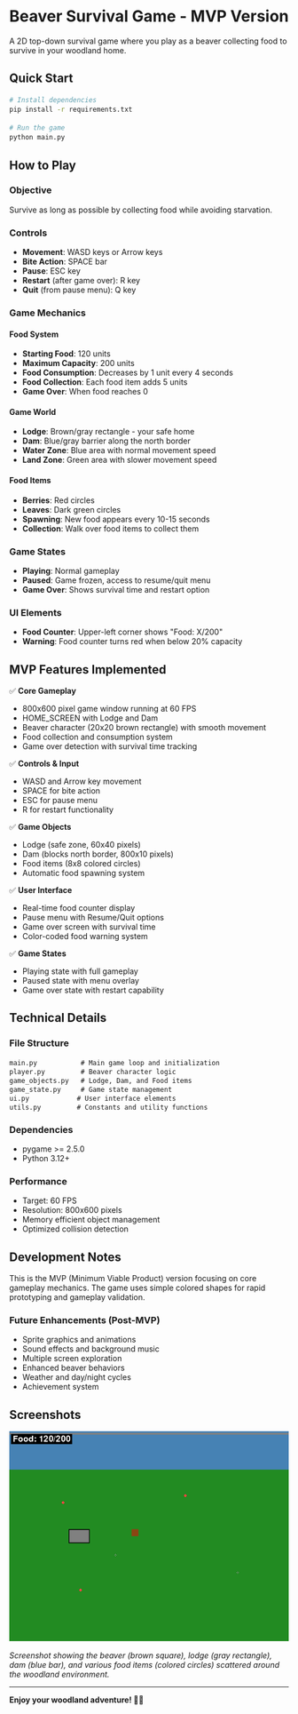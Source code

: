 # Beaver Survival Game - MVP Version

A 2D top-down survival game where you play as a beaver collecting food to survive in your woodland home.

## Quick Start

```bash
# Install dependencies
pip install -r requirements.txt

# Run the game
python main.py
```

## How to Play

### Objective
Survive as long as possible by collecting food while avoiding starvation.

### Controls
- **Movement**: WASD keys or Arrow keys
- **Bite Action**: SPACE bar
- **Pause**: ESC key
- **Restart** (after game over): R key
- **Quit** (from pause menu): Q key

### Game Mechanics

#### Food System
- **Starting Food**: 120 units
- **Maximum Capacity**: 200 units
- **Food Consumption**: Decreases by 1 unit every 4 seconds
- **Food Collection**: Each food item adds 5 units
- **Game Over**: When food reaches 0

#### Game World
- **Lodge**: Brown/gray rectangle - your safe home
- **Dam**: Blue/gray barrier along the north border
- **Water Zone**: Blue area with normal movement speed
- **Land Zone**: Green area with slower movement speed

#### Food Items
- **Berries**: Red circles
- **Leaves**: Dark green circles
- **Spawning**: New food appears every 10-15 seconds
- **Collection**: Walk over food items to collect them

### Game States
- **Playing**: Normal gameplay
- **Paused**: Game frozen, access to resume/quit menu
- **Game Over**: Shows survival time and restart option

### UI Elements
- **Food Counter**: Upper-left corner shows "Food: X/200"
- **Warning**: Food counter turns red when below 20% capacity

## MVP Features Implemented

✅ **Core Gameplay**
- 800x600 pixel game window running at 60 FPS
- HOME_SCREEN with Lodge and Dam
- Beaver character (20x20 brown rectangle) with smooth movement
- Food collection and consumption system
- Game over detection with survival time tracking

✅ **Controls & Input**
- WASD and Arrow key movement
- SPACE for bite action
- ESC for pause menu
- R for restart functionality

✅ **Game Objects**
- Lodge (safe zone, 60x40 pixels)
- Dam (blocks north border, 800x10 pixels)
- Food items (8x8 colored circles)
- Automatic food spawning system

✅ **User Interface**
- Real-time food counter display
- Pause menu with Resume/Quit options
- Game over screen with survival time
- Color-coded food warning system

✅ **Game States**
- Playing state with full gameplay
- Paused state with menu overlay
- Game over state with restart capability

## Technical Details

### File Structure
```
main.py           # Main game loop and initialization
player.py         # Beaver character logic
game_objects.py   # Lodge, Dam, and Food items
game_state.py     # Game state management
ui.py            # User interface elements
utils.py         # Constants and utility functions
```

### Dependencies
- pygame >= 2.5.0
- Python 3.12+

### Performance
- Target: 60 FPS
- Resolution: 800x600 pixels
- Memory efficient object management
- Optimized collision detection

## Development Notes

This is the MVP (Minimum Viable Product) version focusing on core gameplay mechanics. The game uses simple colored shapes for rapid prototyping and gameplay validation.

### Future Enhancements (Post-MVP)
- Sprite graphics and animations
- Sound effects and background music
- Multiple screen exploration
- Enhanced beaver behaviors
- Weather and day/night cycles
- Achievement system

## Screenshots

![Beaver Survival Game](game_final_screenshot.png)

*Screenshot showing the beaver (brown square), lodge (gray rectangle), dam (blue bar), and various food items (colored circles) scattered around the woodland environment.*

---

**Enjoy your woodland adventure! 🦫🌲**